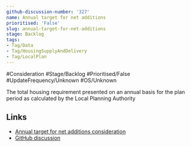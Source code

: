```yaml
---
github-discussion-number: '327'
name: Annual target for net additions
prioritised: 'False'
slug: annual-target-for-net-additions
stage: Backlog
tags:
- Tag/Data
- Tag/HousingSupplyAndDelivery
- Tag/LocalPlan
---
```


#Consideration #Stage/Backlog #Prioritised/False #UpdateFrequency/Unknown #OS/Unknown

The total housing requirement presented on an annual basis for the plan period as calculated by the Local Planning Authority

## Links

* [Annual target for net additions consideration](https://design.planning.data.gov.uk/planning-consideration/annual-target-for-net-additions)
* [GitHub discussion](https://github.com/digital-land/data-standards-backlog/discussions/327)